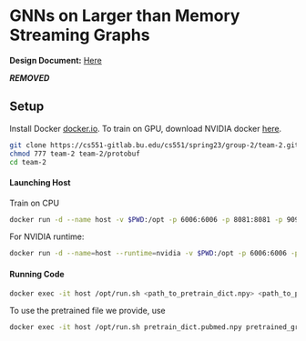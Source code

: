 # GNNs on Larger than Memory Streaming Graphs

**Design Document:** [Here](DESIGN.md)

***REMOVED***

## Setup
Install Docker [docker.io](docker.io). To train on GPU, download NVIDIA docker [here](https://docs.nvidia.com/datacenter/cloud-native/container-toolkit/install-guide.html).

```bash
git clone https://cs551-gitlab.bu.edu/cs551/spring23/group-2/team-2.git
chmod 777 team-2 team-2/protobuf
cd team-2
```
#### Launching Host
Train on CPU
```bash
docker run -d --name host -v $PWD:/opt -p 6006:6006 -p 8081:8081 -p 9092:9092 captain0pool/streaming:deploy
```
For NVIDIA runtime:
```bash
docker run -d --name=host --runtime=nvidia -v $PWD:/opt -p 6006:6006 -p 8081:8081 -p 9092:9092 captain0pool/streaming:deploy
```

#### Running Code
```bash
docker exec -it host /opt/run.sh <path_to_pretrain_dict.npy> <path_to_pretrained_model.pth>
```

To use the pretrained file we provide, use

```bash
docker exec -it host /opt/run.sh pretrain_dict.pubmed.npy pretrained_graph_sage.pth

```
